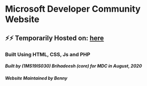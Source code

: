# Microsoft Developer Community Website

## ⚡⚡ Temporarily Hosted on: [here](mdc-rit.herokuapp.com)

### Built Using HTML, CSS, Js and PHP

##### Built by (1MS19IS030) Brihadeesh (_core_) for MDC in August, 2020
##### Website Maintained by Benny
